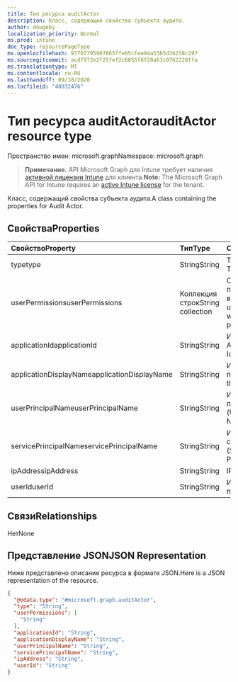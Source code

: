 ```yaml
---
title: Тип ресурса auditActor
description: Класс, содержащий свойства субъекта аудита.
author: dougeby
localization_priority: Normal
ms.prod: intune
doc_type: resourcePageType
ms.openlocfilehash: 97707795907665ffe65cfee94a53b5d36238c297
ms.sourcegitcommit: acdf972e2f25fef2c6855f6f28a63c0762228ffa
ms.translationtype: MT
ms.contentlocale: ru-RU
ms.lasthandoff: 09/18/2020
ms.locfileid: "48032476"
---
```

# <a name="auditactor-resource-type"></a><span data-ttu-id="4bc94-103">Тип ресурса auditActor</span><span class="sxs-lookup"><span data-stu-id="4bc94-103">auditActor resource type</span></span>

<span data-ttu-id="4bc94-104">Пространство имен: microsoft.graph</span><span class="sxs-lookup"><span data-stu-id="4bc94-104">Namespace: microsoft.graph</span></span>

> <span data-ttu-id="4bc94-105">**Примечание.** API Microsoft Graph для Intune требует наличия [активной лицензии Intune](https://go.microsoft.com/fwlink/?linkid=839381) для клиента.</span><span class="sxs-lookup"><span data-stu-id="4bc94-105">**Note:** The Microsoft Graph API for Intune requires an [active Intune license](https://go.microsoft.com/fwlink/?linkid=839381) for the tenant.</span></span>

<span data-ttu-id="4bc94-106">Класс, содержащий свойства субъекта аудита.</span><span class="sxs-lookup"><span data-stu-id="4bc94-106">A class containing the properties for Audit Actor.</span></span>

## <a name="properties"></a><span data-ttu-id="4bc94-107">Свойства</span><span class="sxs-lookup"><span data-stu-id="4bc94-107">Properties</span></span>
|<span data-ttu-id="4bc94-108">Свойство</span><span class="sxs-lookup"><span data-stu-id="4bc94-108">Property</span></span>|<span data-ttu-id="4bc94-109">Тип</span><span class="sxs-lookup"><span data-stu-id="4bc94-109">Type</span></span>|<span data-ttu-id="4bc94-110">Описание</span><span class="sxs-lookup"><span data-stu-id="4bc94-110">Description</span></span>|
|:---|:---|:---|
|<span data-ttu-id="4bc94-111">type</span><span class="sxs-lookup"><span data-stu-id="4bc94-111">type</span></span>|<span data-ttu-id="4bc94-112">String</span><span class="sxs-lookup"><span data-stu-id="4bc94-112">String</span></span>|<span data-ttu-id="4bc94-113">Тип субъекта.</span><span class="sxs-lookup"><span data-stu-id="4bc94-113">Actor Type.</span></span>|
|<span data-ttu-id="4bc94-114">userPermissions</span><span class="sxs-lookup"><span data-stu-id="4bc94-114">userPermissions</span></span>|<span data-ttu-id="4bc94-115">Коллекция строк</span><span class="sxs-lookup"><span data-stu-id="4bc94-115">String collection</span></span>|<span data-ttu-id="4bc94-116">Список разрешений пользователей во время аудита.</span><span class="sxs-lookup"><span data-stu-id="4bc94-116">List of user permissions when the audit was performed.</span></span>|
|<span data-ttu-id="4bc94-117">applicationId</span><span class="sxs-lookup"><span data-stu-id="4bc94-117">applicationId</span></span>|<span data-ttu-id="4bc94-118">String</span><span class="sxs-lookup"><span data-stu-id="4bc94-118">String</span></span>|<span data-ttu-id="4bc94-119">ИД приложения AAD.</span><span class="sxs-lookup"><span data-stu-id="4bc94-119">AAD Application Id.</span></span>|
|<span data-ttu-id="4bc94-120">applicationDisplayName</span><span class="sxs-lookup"><span data-stu-id="4bc94-120">applicationDisplayName</span></span>|<span data-ttu-id="4bc94-121">String</span><span class="sxs-lookup"><span data-stu-id="4bc94-121">String</span></span>|<span data-ttu-id="4bc94-122">Имя приложения.</span><span class="sxs-lookup"><span data-stu-id="4bc94-122">Name of the Application.</span></span>|
|<span data-ttu-id="4bc94-123">userPrincipalName</span><span class="sxs-lookup"><span data-stu-id="4bc94-123">userPrincipalName</span></span>|<span data-ttu-id="4bc94-124">String</span><span class="sxs-lookup"><span data-stu-id="4bc94-124">String</span></span>|<span data-ttu-id="4bc94-125">Имя участника-пользователя (UPN).</span><span class="sxs-lookup"><span data-stu-id="4bc94-125">User Principal Name (UPN).</span></span>|
|<span data-ttu-id="4bc94-126">servicePrincipalName</span><span class="sxs-lookup"><span data-stu-id="4bc94-126">servicePrincipalName</span></span>|<span data-ttu-id="4bc94-127">String</span><span class="sxs-lookup"><span data-stu-id="4bc94-127">String</span></span>|<span data-ttu-id="4bc94-128">Имя субъекта-службы (SPN).</span><span class="sxs-lookup"><span data-stu-id="4bc94-128">Service Principal Name (SPN).</span></span>|
|<span data-ttu-id="4bc94-129">ipAddress</span><span class="sxs-lookup"><span data-stu-id="4bc94-129">ipAddress</span></span>|<span data-ttu-id="4bc94-130">String</span><span class="sxs-lookup"><span data-stu-id="4bc94-130">String</span></span>|<span data-ttu-id="4bc94-131">IP-адрес.</span><span class="sxs-lookup"><span data-stu-id="4bc94-131">IPAddress.</span></span>|
|<span data-ttu-id="4bc94-132">userId</span><span class="sxs-lookup"><span data-stu-id="4bc94-132">userId</span></span>|<span data-ttu-id="4bc94-133">String</span><span class="sxs-lookup"><span data-stu-id="4bc94-133">String</span></span>|<span data-ttu-id="4bc94-134">ИД пользователя.</span><span class="sxs-lookup"><span data-stu-id="4bc94-134">User Id.</span></span>|

## <a name="relationships"></a><span data-ttu-id="4bc94-135">Связи</span><span class="sxs-lookup"><span data-stu-id="4bc94-135">Relationships</span></span>
<span data-ttu-id="4bc94-136">Нет</span><span class="sxs-lookup"><span data-stu-id="4bc94-136">None</span></span>

## <a name="json-representation"></a><span data-ttu-id="4bc94-137">Представление JSON</span><span class="sxs-lookup"><span data-stu-id="4bc94-137">JSON Representation</span></span>
<span data-ttu-id="4bc94-138">Ниже представлено описание ресурса в формате JSON.</span><span class="sxs-lookup"><span data-stu-id="4bc94-138">Here is a JSON representation of the resource.</span></span>
<!-- {
  "blockType": "resource",
  "@odata.type": "microsoft.graph.auditActor"
}
-->
``` json
{
  "@odata.type": "#microsoft.graph.auditActor",
  "type": "String",
  "userPermissions": [
    "String"
  ],
  "applicationId": "String",
  "applicationDisplayName": "String",
  "userPrincipalName": "String",
  "servicePrincipalName": "String",
  "ipAddress": "String",
  "userId": "String"
}
```









